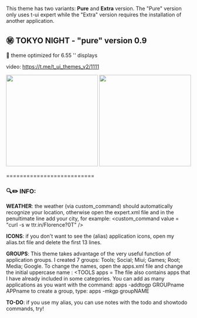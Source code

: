 This theme has two variants: **Pure** and **Extra** version.
The "Pure" version only uses t-ui expert while the "Extra" version requires the installation of another application.


## ㊙️ TOKYO NIGHT - "pure" version 0.9

📐 theme optimized for 6.55 '' displays

video: https://t.me/t_ui_themes_v2/1111


<img src="https://github.com/M4dGun/t-ui_themes/blob/main/themes/Tokyo%20Night/Pure_version_1.jpg" data-canonical-src="https://github.com/M4dGun/t-ui_themes/blob/main/themes/Tokyo%20Night/Pure_version_1.jpg" width="250" />  <img src="https://github.com/M4dGun/t-ui_themes/blob/main/themes/Tokyo%20Night/Pure_version_2.jpg" data-canonical-src="https://github.com/M4dGun/t-ui_themes/blob/main/themes/Tokyo%20Night/Pure_version_2.jpg" width="250" /><br>





==========================

### 🔍✏️ INFO:

**WEATHER**: the weather (via custom_command) should automatically recognize your location, otherwise open the expert.xml file and in the penultimate line add your city, for example:
<custom_command value = "curl -s w ttr.in/Florence?0T" />

**ICONS**: if you don't want to see the (alias) application icons, open my alias.txt file and delete the first 13 lines.

**GROUPS**: This theme takes advantage of the very useful function of application groups. 
I created 7 groups: Tools; Social; Miui; Games; Root; Media; Google.
To change the names, open the apps.xml file and change the initial uppercase name : <TOOLS apps =
The file also contains apps that I have already included in some categories.
You can add as many applications as you want with the command:
apps -addtogp GROUPname APPname
to create a group, type: 
apps -mkgp groupNAME

**TO-DO**: if you use my alias, you can use notes with the todo and showtodo commands, try!
